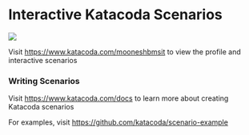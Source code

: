 # Interactive Katacoda Scenarios

[![](http://shields.katacoda.com/katacoda/mooneshbmsit/count.svg)](https://www.katacoda.com/mooneshbmsit "Get your profile on Katacoda.com")

Visit https://www.katacoda.com/mooneshbmsit to view the profile and interactive scenarios

### Writing Scenarios
Visit https://www.katacoda.com/docs to learn more about creating Katacoda scenarios

For examples, visit https://github.com/katacoda/scenario-example
